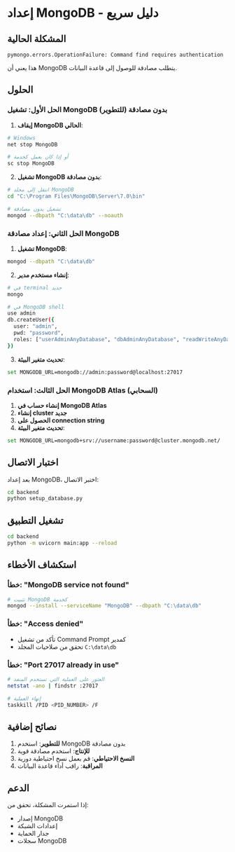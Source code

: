 # إعداد MongoDB - دليل سريع

## المشكلة الحالية
```
pymongo.errors.OperationFailure: Command find requires authentication
```

هذا يعني أن MongoDB يتطلب مصادقة للوصول إلى قاعدة البيانات.

## الحلول

### الحل الأول: تشغيل MongoDB بدون مصادقة (للتطوير)

1. **إيقاف MongoDB الحالي**:
```bash
# Windows
net stop MongoDB

# أو إذا كان يعمل كخدمة
sc stop MongoDB
```

2. **تشغيل MongoDB بدون مصادقة**:
```bash
# انتقل إلى مجلد MongoDB
cd "C:\Program Files\MongoDB\Server\7.0\bin"

# تشغيل بدون مصادقة
mongod --dbpath "C:\data\db" --noauth
```

### الحل الثاني: إعداد مصادقة MongoDB

1. **تشغيل MongoDB**:
```bash
mongod --dbpath "C:\data\db"
```

2. **إنشاء مستخدم مدير**:
```bash
# في terminal جديد
mongo

# في MongoDB shell
use admin
db.createUser({
  user: "admin",
  pwd: "password",
  roles: ["userAdminAnyDatabase", "dbAdminAnyDatabase", "readWriteAnyDatabase"]
})
```

3. **تحديث متغير البيئة**:
```bash
set MONGODB_URL=mongodb://admin:password@localhost:27017
```

### الحل الثالث: استخدام MongoDB Atlas (السحابي)

1. **إنشاء حساب في MongoDB Atlas**
2. **إنشاء cluster جديد**
3. **الحصول على connection string**
4. **تحديث متغير البيئة**:
```bash
set MONGODB_URL=mongodb+srv://username:password@cluster.mongodb.net/
```

## اختبار الاتصال

بعد إعداد MongoDB، اختبر الاتصال:

```bash
cd backend
python setup_database.py
```

## تشغيل التطبيق

```bash
cd backend
python -m uvicorn main:app --reload
```

## استكشاف الأخطاء

### خطأ: "MongoDB service not found"
```bash
# تثبيت MongoDB كخدمة
mongod --install --serviceName "MongoDB" --dbpath "C:\data\db"
```

### خطأ: "Access denied"
- تأكد من تشغيل Command Prompt كمدير
- تحقق من صلاحيات المجلد `C:\data\db`

### خطأ: "Port 27017 already in use"
```bash
# العثور على العملية التي تستخدم المنفذ
netstat -ano | findstr :27017

# إنهاء العملية
taskkill /PID <PID_NUMBER> /F
```

## نصائح إضافية

1. **للتطوير**: استخدم MongoDB بدون مصادقة
2. **للإنتاج**: استخدم مصادقة قوية
3. **النسخ الاحتياطي**: قم بعمل نسخ احتياطية دورية
4. **المراقبة**: راقب أداء قاعدة البيانات

## الدعم

إذا استمرت المشكلة، تحقق من:
- إصدار MongoDB
- إعدادات الشبكة
- جدار الحماية
- سجلات MongoDB
